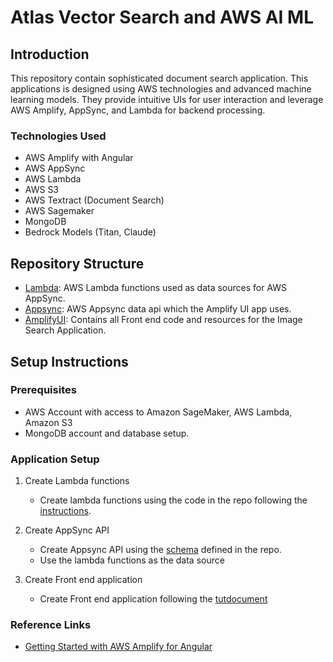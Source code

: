 

# Atlas Vector Search and AWS AI ML

## Introduction
This repository contain sophisticated document search application. This applications is designed using AWS technologies and advanced machine learning models. They provide intuitive UIs for user interaction and leverage AWS Amplify, AppSync, and Lambda for backend processing.

### Technologies Used
- AWS Amplify with Angular
- AWS AppSync
- AWS Lambda
- AWS S3
- AWS Textract (Document Search)
- AWS Sagemaker
- MongoDB
- Bedrock Models (Titan, Claude)

## Repository Structure

- [Lambda](https://github.com/mongodb-partners/AppModernization_Amplify_AppSync_with_MongoDB_Atlas_Vector_Search/blob/main/image-search/Lambda/README.md): AWS Lambda functions used as data sources for AWS AppSync.
- [Appsync](https://github.com/mongodb-partners/AppModernization_Amplify_AppSync_with_MongoDB_Atlas_Vector_Search/blob/main/image-search/AppSync/imagesearch/README.md): AWS Appsync data api which the Amplify UI app uses.
- [AmplifyUI](https://github.com/mongodb-partners/AppModernization_Amplify_AppSync_with_MongoDB_Atlas_Vector_Search/blob/main/image-search/AmplifyUI/README.md): Contains all Front end code and resources for the Image Search Application.




## Setup Instructions
### Prerequisites
- AWS Account with access to Amazon SageMaker, AWS Lambda, Amazon S3
- MongoDB account and database setup.

### Application Setup 

1. Create Lambda functions 
   - Create lambda functions using the code in the repo following the [instructions](https://github.com/mongodb-partners/AppModernization_Amplify_AppSync_with_MongoDB_Atlas_Vector_Search/blob/main/question-answers/Lambda/pdfextract_ingests/README.md).   
   
2. Create AppSync API
   - Create Appsync API using the [schema](https://github.com/mongodb-partners/AppModernization_Amplify_AppSync_with_MongoDB_Atlas_Vector_Search/blob/main/question-answers/AppSync/questionanswersapp/README.md) defined in the repo.
   - Use the lambda functions as the data source   

3. Create Front end application
   - Create Front end application following the  [tutdocument](https://github.com/mongodb-partners/AppModernization_Amplify_AppSync_with_MongoDB_Atlas_Vector_Search/blob/main/image-search/AmplifyUI/README.md) 



### Reference Links
- [Getting Started with AWS Amplify for Angular](https://docs.amplify.aws/angular/start/getting-started/introduction/)





